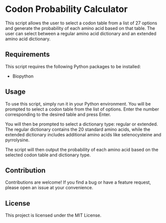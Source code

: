
# Codon Probability Calculator

This script allows the user to select a codon table from a list of 27 options and generate the probability of each amino acid based on that table. The user can select between a regular amino acid dictionary and an extended amino acid dictionary.

## Requirements

This script requires the following Python packages to be installed:

-   Biopython


## Usage

To use this script, simply run it in your Python environment. You will be prompted to select a codon table from the list of options. Enter the number corresponding to the desired table and press Enter.

You will then be prompted to select a dictionary type: regular or extended. The regular dictionary contains the 20 standard amino acids, while the extended dictionary includes additional amino acids like selenocysteine and pyrrolysine.

The script will then output the probability of each amino acid based on the selected codon table and dictionary type.

## Contribution

Contributions are welcome! If you find a bug or have a feature request, please open an issue at your convenience.

## License

This project is licensed under the MIT License.
